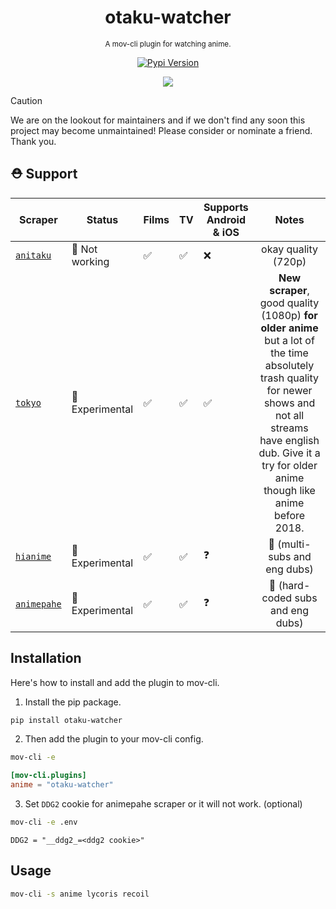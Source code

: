 <div align="center">

  # otaku-watcher
  <sub>A mov-cli plugin for watching anime.</sub>

  [![Pypi Version](https://img.shields.io/pypi/v/otaku-watcher?style=flat)](https://pypi.org/project/otaku-watcher)

  <img src="https://github.com/JDALab/otaku-watcher/assets/123201787/2df8d707-b472-48b3-aaa1-f6d5154c686d">

</div>

> [!CAUTION]
> We are on the lookout for maintainers and if we don't find any soon this project may become unmaintained! Please consider or nominate a friend. Thank you.

## ⛑️ Support
| Scraper | Status | Films | TV | Supports <br> Android & iOS | Notes |
| ------- | ------ | --- | --- | ---------------------- | :------: |
| [`anitaku`](https://anitaku.bz) | 🔴 Not working | ✅ | ✅  | ❌ | okay quality (720p) |
| [`tokyo`](https://www.tokyoinsider.com) | 🔵 Experimental | ✅ | ✅ | ✅ | **New scraper**, good quality (1080p) **for older anime** but a lot of the time absolutely trash quality for newer shows and not all streams have english dub. Give it a try for older anime though like anime before 2018. |
| [`hianime`](https://hianime.to) | 🔵 Experimental | ✅ | ✅  | ❓ | 🐐 (multi-subs and eng dubs) |
| [`animepahe`](https://animepahe.ru) | 🔵 Experimental | ✅ | ✅  | ❓ | 🐐 (hard-coded subs and eng dubs) |

## Installation
Here's how to install and add the plugin to mov-cli.

1. Install the pip package.
```sh
pip install otaku-watcher
```
2. Then add the plugin to your mov-cli config.
```sh
mov-cli -e
```
```toml
[mov-cli.plugins]
anime = "otaku-watcher"
```
3. Set `DDG2` cookie for animepahe scraper or it will not work. (optional)
```sh
mov-cli -e .env
```
```
DDG2 = "__ddg2_=<ddg2 cookie>"
```
## Usage
```sh
mov-cli -s anime lycoris recoil
```
